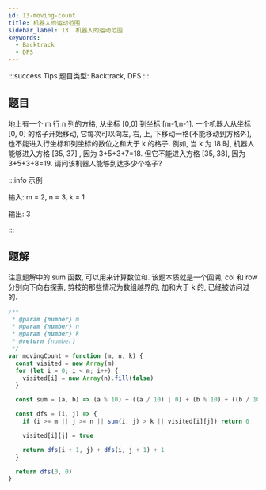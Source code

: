 ```yaml
---
id: 13-moving-count
title: 机器人的运动范围
sidebar_label: 13. 机器人的运动范围
keywords:
  - Backtrack
  - DFS
---
```


:::success Tips
题目类型: Backtrack, DFS
:::

## 题目

地上有一个 m 行 n 列的方格, 从坐标 [0,0] 到坐标 [m-1,n-1]. 一个机器人从坐标 [0, 0] 的格子开始移动, 它每次可以向左, 右, 上, 下移动一格(不能移动到方格外), 也不能进入行坐标和列坐标的数位之和大于 k 的格子. 例如, 当 k 为 18 时, 机器人能够进入方格 [35, 37] , 因为 3+5+3+7=18. 但它不能进入方格 [35, 38], 因为 3+5+3+8=19. 请问该机器人能够到达多少个格子?

:::info 示例

输入: m = 2, n = 3, k = 1

输出: 3

:::

## 题解

注意题解中的 sum 函数, 可以用来计算数位和. 该题本质就是一个回溯, col 和 row 分别向下向右探索, 剪枝的那些情况为数组越界的, 加和大于 k 的, 已经被访问过的.

```ts
/**
 * @param {number} m
 * @param {number} n
 * @param {number} k
 * @return {number}
 */
var movingCount = function (m, n, k) {
  const visited = new Array(m)
  for (let i = 0; i < m; i++) {
    visited[i] = new Array(n).fill(false)
  }

  const sum = (a, b) => (a % 10) + ((a / 10) | 0) + (b % 10) + ((b / 10) | 0)

  const dfs = (i, j) => {
    if (i >= m || j >= n || sum(i, j) > k || visited[i][j]) return 0

    visited[i][j] = true

    return dfs(i + 1, j) + dfs(i, j + 1) + 1
  }

  return dfs(0, 0)
}
```
